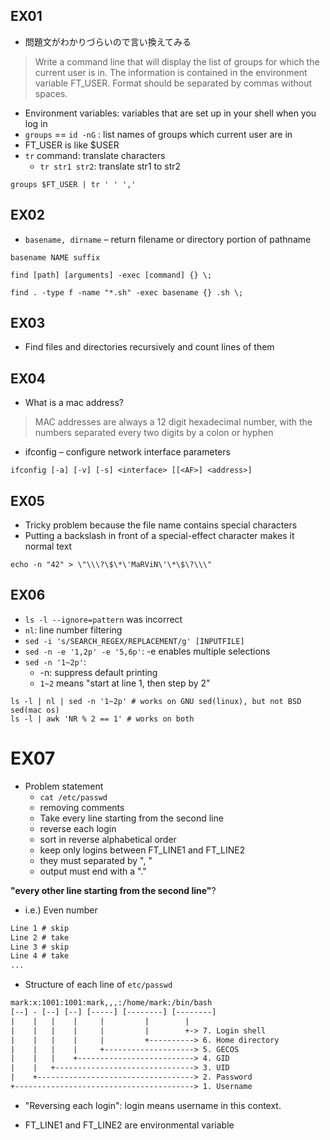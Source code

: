 ## EX01

- 問題文がわかりづらいので言い換えてみる
> Write a command line that will display the list of groups for which the current user is in. The information is contained in the environment variable FT_USER. Format should be separated by commas without spaces.

- Environment variables: variables that are set up in your shell when you log in
- `groups` == `id -nG` : list names of groups which current user are in
- FT_USER is like $USER
- `tr` command: translate characters
	- `tr str1 str2`: translate str1 to str2

```shell
groups $FT_USER | tr ' ' ','
```

## EX02


- `basename, dirname` – return filename or directory portion of pathname

```shell
basename NAME suffix
```

```shell
find [path] [arguments] -exec [command] {} \;
```

```shell
find . -type f -name "*.sh" -exec basename {} .sh \;
```

## EX03

- Find files and directories recursively and count lines of them

## EX04

- What is a mac address?

> MAC addresses are always a 12 digit hexadecimal number, with the numbers separated every two digits by a colon or hyphen


- ifconfig – configure network interface parameters

```shell
ifconfig [-a] [-v] [-s] <interface> [[<AF>] <address>]
```

## EX05

- Tricky problem because the file name contains special characters
- Putting a backslash in front of a special-effect character makes it normal text

```shell
echo -n "42" > \"\\\?\$\*\'MaRViN\'\*\$\?\\\"
```

## EX06

- `ls -l --ignore=pattern` was incorrect
- `nl`: line number filtering
- `sed -i 's/SEARCH_REGEX/REPLACEMENT/g' [INPUTFILE]`
- `sed -n -e '1,2p' -e '5,6p'`: -e enables multiple selections
- `sed -n '1~2p'`: 
	- -n: suppress default printing
	- `1~2` means "start at line 1, then step by 2"

```shell
ls -l | nl | sed -n '1~2p' # works on GNU sed(linux), but not BSD sed(mac os)
ls -l | awk 'NR % 2 == 1' # works on both
```

# EX07

- Problem statement
	- `cat /etc/passwd`
	- removing comments
	- Take every line starting from the second line
	- reverse each login
	- sort in reverse alphabetical order
	- keep only logins between FT_LINE1 and FT_LINE2
	- they must separated by ", "
	- output must end with a "."

**"every other line starting from the second line"**?

- i.e.) Even number
```txt
Line 1 # skip
Line 2 # take
Line 3 # skip
Line 4 # take
...
```

- Structure of each line of `etc/passwd` 
```txt
mark:x:1001:1001:mark,,,:/home/mark:/bin/bash
[--] - [--] [--] [-----] [--------] [--------]
|    |   |    |     |         |        |
|    |   |    |     |         |        +-> 7. Login shell
|    |   |    |     |         +----------> 6. Home directory
|    |   |    |     +--------------------> 5. GECOS
|    |   |    +--------------------------> 4. GID
|    |   +-------------------------------> 3. UID
|    +-----------------------------------> 2. Password
+----------------------------------------> 1. Username
```
- "Reversing each login": login means username in this context.

- FT_LINE1 and FT_LINE2 are environmental variable


